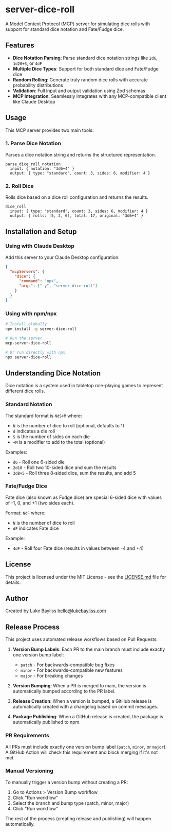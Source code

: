 # server-dice-roll

A Model Context Protocol (MCP) server for simulating dice rolls with support for standard dice notation and Fate/Fudge dice.

## Features

- **Dice Notation Parsing**: Parse standard dice notation strings like `2d6`, `1d20+5`, or `4dF`
- **Multiple Dice Types**: Support for both standard dice and Fate/Fudge dice
- **Random Rolling**: Generate truly random dice rolls with accurate probability distributions
- **Validation**: Full input and output validation using Zod schemas
- **MCP Integration**: Seamlessly integrates with any MCP-compatible client like Claude Desktop

## Usage

This MCP server provides two main tools:

### 1. Parse Dice Notation

Parses a dice notation string and returns the structured representation.

```
parse_dice_roll_notation
  input: { notation: "3d6+4" }
  output: { type: "standard", count: 3, sides: 6, modifier: 4 }
```

### 2. Roll Dice

Rolls dice based on a dice roll configuration and returns the results.

```
dice_roll
  input: { type: "standard", count: 3, sides: 6, modifier: 4 }
  output: { rolls: [5, 2, 6], total: 17, original: "3d6+4" }
```

## Installation and Setup

### Using with Claude Desktop

Add this server to your Claude Desktop configuration:

```json
{
  "mcpServers": {
    "dice": {
      "command": "npx",
      "args": ["-y", "server-dice-roll"]
    }
  }
}
```

### Using with npm/npx

```bash
# Install globally
npm install -g server-dice-roll

# Run the server
mcp-server-dice-roll

# Or run directly with npx
npx server-dice-roll
```

## Understanding Dice Notation

Dice notation is a system used in tabletop role-playing games to represent different dice rolls.

### Standard Notation

The standard format is `NdS+M` where:
- `N` is the number of dice to roll (optional, defaults to 1)
- `d` indicates a die roll
- `S` is the number of sides on each die
- `+M` is a modifier to add to the total (optional)

Examples:
- `d6` - Roll one 6-sided die
- `2d10` - Roll two 10-sided dice and sum the results
- `3d8+5` - Roll three 8-sided dice, sum the results, and add 5

### Fate/Fudge Dice

Fate dice (also known as Fudge dice) are special 6-sided dice with values of -1, 0, and +1 (two sides each).

Format: `NdF` where:
- `N` is the number of dice to roll
- `dF` indicates Fate dice

Example:
- `4dF` - Roll four Fate dice (results in values between -4 and +4)

## License

This project is licensed under the MIT License - see the [LICENSE.md](LICENSE.md) file for details.

## Author

Created by Luke Bayliss <hello@lukebayliss.com>

## Release Process

This project uses automated release workflows based on Pull Requests:

1. **Version Bump Labels**: Each PR to the main branch must include exactly one version bump label:
   - `patch` - For backwards-compatible bug fixes
   - `minor` - For backwards-compatible new features
   - `major` - For breaking changes

2. **Version Bumping**: When a PR is merged to main, the version is automatically bumped according to the PR label.

3. **Release Creation**: When a version is bumped, a GitHub release is automatically created with a changelog based on commit messages.

4. **Package Publishing**: When a GitHub release is created, the package is automatically published to npm.

### PR Requirements

All PRs must include exactly one version bump label (`patch`, `minor`, or `major`). A GitHub Action will check this requirement and block merging if it's not met.

### Manual Versioning

To manually trigger a version bump without creating a PR:
1. Go to Actions > Version Bump workflow
2. Click "Run workflow"
3. Select the branch and bump type (patch, minor, major)
4. Click "Run workflow"

The rest of the process (creating release and publishing) will happen automatically.
